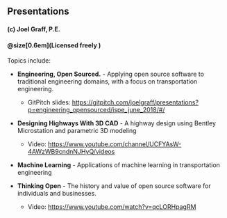 ## Presentations
#### (c) Joel Graff, P.E.
#### @size[0.6em](Licensed freely )

Topics include:

- **Engineering, Open Sourced.** - Applying open source software to traditional engineering domains, with a focus on transportation engineering.
  - GitPitch slides: https://gitpitch.com/joelgraff/presentations?p=engineering_opensourced/ispe_june_2018/#/
- **Designing Highways With 3D CAD** - A highway design using Bentley Microstation and parametric 3D modeling
  - Video: https://www.youtube.com/channel/UCFYAsW-4AWzWB9cndnNJHyQ/videos

- **Machine Learning** - Applications of machine learning in transportation engineering

- **Thinking Open** - The history and value of open source software for individuals and businesses.
  - Video: https://www.youtube.com/watch?v=qcLORHpagRM
